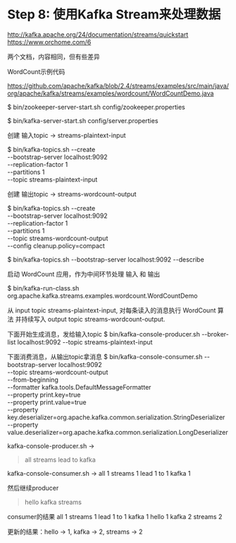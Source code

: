 Step 8: 使用Kafka Stream来处理数据
================================

http://kafka.apache.org/24/documentation/streams/quickstart
https://www.orchome.com/6

两个文档，内容相同，但有些差异

WordCount示例代码

https://github.com/apache/kafka/blob/2.4/streams/examples/src/main/java/org/apache/kafka/streams/examples/wordcount/WordCountDemo.java

$ bin/zookeeper-server-start.sh config/zookeeper.properties

$ bin/kafka-server-start.sh config/server.properties

创建 输入topic -> streams-plaintext-input

$ bin/kafka-topics.sh --create \
    --bootstrap-server localhost:9092 \
    --replication-factor 1 \
    --partitions 1 \
    --topic streams-plaintext-input

创建 输出topic -> streams-wordcount-output

$ bin/kafka-topics.sh --create \
    --bootstrap-server localhost:9092 \
    --replication-factor 1 \
    --partitions 1 \
    --topic streams-wordcount-output \
    --config cleanup.policy=compact

$ bin/kafka-topics.sh --bootstrap-server localhost:9092 --describe

启动 WordCount 应用，作为中间环节处理 输入 和 输出

$ bin/kafka-run-class.sh org.apache.kafka.streams.examples.wordcount.WordCountDemo

从 input topic streams-plaintext-input, 对每条读入的消息执行 WordCount 算法
并持续写入 output topic streams-wordcount-output.

下面开始生成消息，发给输入topic
$ bin/kafka-console-producer.sh --broker-list localhost:9092 --topic streams-plaintext-input

下面消费消息，从输出topic拿消息
$ bin/kafka-console-consumer.sh --bootstrap-server localhost:9092 \
    --topic streams-wordcount-output \
    --from-beginning \
    --formatter kafka.tools.DefaultMessageFormatter \
    --property print.key=true \
    --property print.value=true \
    --property key.deserializer=org.apache.kafka.common.serialization.StringDeserializer \
    --property value.deserializer=org.apache.kafka.common.serialization.LongDeserializer

kafka-console-producer.sh ->
>all streams lead to kafka

kafka-console-consumer.sh ->
all	1
streams	1
lead	1
to	1
kafka	1

然后继续producer
>hello kafka streams

consumer的结果
all	1
streams	1
lead	1
to	1
kafka	1
hello	1
kafka	2
streams	2

更新的结果：hello -> 1, kafka -> 2, streams -> 2
